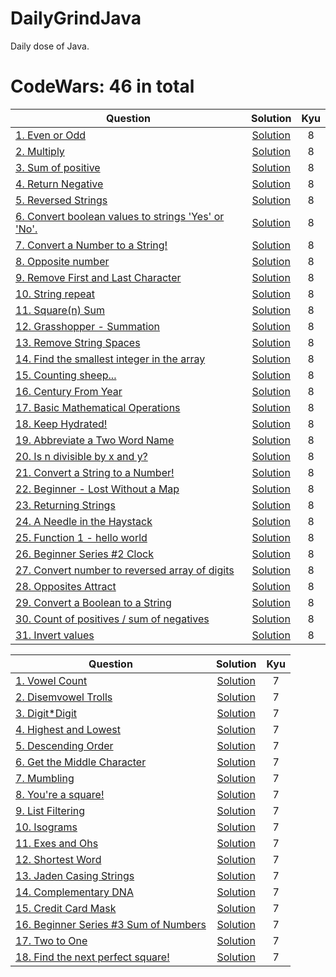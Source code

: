 # DailyGrindJava
Daily dose of Java.

# CodeWars: 46 in total

| Question | Solution | Kyu |
|------------------------------------------------------------------------------------------------------------------------------------------------------------|:---------------------------------------------------------------------------------------------------------------------------------:|:----------:|
| [1. Even or Odd](https://www.codewars.com/kata/53da3dbb4a5168369a0000fe) | [Solution](https://github.com/HumansDoNotWantImmortality/DailyGrindJava/blob/master/src/codewars/kyu8/EvenOrOdd.java) | 8 |
| [2. Multiply](https://www.codewars.com/kata/50654ddff44f800200000004) | [Solution](https://github.com/HumansDoNotWantImmortality/DailyGrindJava/blob/master/src/codewars/kyu8/Multiply.java) | 8 |
| [3. Sum of positive](https://www.codewars.com/kata/5715eaedb436cf5606000381) | [Solution](https://github.com/HumansDoNotWantImmortality/DailyGrindJava/blob/master/src/codewars/kyu8/Positive.java) | 8 |
| [4. Return Negative](https://www.codewars.com/kata/55685cd7ad70877c23000102) | [Solution](https://github.com/HumansDoNotWantImmortality/DailyGrindJava/blob/master/src/codewars/kyu8/ReturnNegative.java) | 8 |
| [5. Reversed Strings](https://www.codewars.com/kata/5168bb5dfe9a00b126000018/java) | [Solution](https://github.com/HumansDoNotWantImmortality/DailyGrindJava/blob/master/src/codewars/kyu8/ReversedStrings.java) | 8 |
| [6. Convert boolean values to strings 'Yes' or 'No'.](https://www.codewars.com/kata/53369039d7ab3ac506000467/java) | [Solution](https://github.com/HumansDoNotWantImmortality/DailyGrindJava/blob/master/src/codewars/kyu8/YesOrNo.java) | 8 |
| [7. Convert a Number to a String!](https://www.codewars.com/kata/5265326f5fda8eb1160004c8) | [Solution](https://github.com/HumansDoNotWantImmortality/DailyGrindJava/blob/master/src/codewars/kyu8/ConvertNumberToString.java) | 8 |
| [8. Opposite number](https://www.codewars.com/kata/56dec885c54a926dcd001095) | [Solution](https://github.com/HumansDoNotWantImmortality/DailyGrindJava/blob/master/src/codewars/kyu8/OppositeNumber.java) | 8 |
| [9. Remove First and Last Character](https://www.codewars.com/kata/56bc28ad5bdaeb48760009b0) | [Solution](https://github.com/HumansDoNotWantImmortality/DailyGrindJava/blob/master/src/codewars/kyu8/RemoveChars.java) | 8 |
| [10. String repeat](https://www.codewars.com/kata/57a0e5c372292dd76d000d7e) | [Solution](https://github.com/HumansDoNotWantImmortality/DailyGrindJava/blob/master/src/codewars/kyu8/StringRepeat.java) | 8 |
| [11. Square(n) Sum](https://www.codewars.com/kata/515e271a311df0350d00000f) | [Solution](https://github.com/HumansDoNotWantImmortality/DailyGrindJava/blob/master/src/codewars/kyu8/SquareNSum.java) | 8 |
| [12. Grasshopper - Summation](https://www.codewars.com/kata/55d24f55d7dd296eb9000030) | [Solution](https://github.com/HumansDoNotWantImmortality/DailyGrindJava/blob/master/src/codewars/kyu8/GrassHopper.java) | 8 |
| [13. Remove String Spaces](https://www.codewars.com/kata/57eae20f5500ad98e50002c5) | [Solution](https://github.com/HumansDoNotWantImmortality/DailyGrindJava/blob/master/src/codewars/kyu8/RemoveStringSpaces.java) | 8 |
| [14. Find the smallest integer in the array](https://www.codewars.com/kata/55a2d7ebe362935a210000b2) | [Solution](https://github.com/HumansDoNotWantImmortality/DailyGrindJava/blob/master/src/codewars/kyu8/SmallestIntegerFinder.java) | 8 |
| [15. Counting sheep...](https://www.codewars.com/kata/54edbc7200b811e956000556) | [Solution](https://github.com/HumansDoNotWantImmortality/DailyGrindJava/blob/master/src/codewars/kyu8/Counter.java) | 8 |
| [16. Century From Year](https://www.codewars.com/kata/5a3fe3dde1ce0e8ed6000097) | [Solution](https://github.com/HumansDoNotWantImmortality/DailyGrindJava/blob/master/src/codewars/kyu8/CenturyFromYear.java) | 8 |
| [17. Basic Mathematical Operations](https://www.codewars.com/kata/57356c55867b9b7a60000bd7) | [Solution](https://github.com/HumansDoNotWantImmortality/DailyGrindJava/blob/master/src/codewars/kyu8/BasicOperations.java) | 8 |
| [18. Keep Hydrated!](https://www.codewars.com/kata/582cb0224e56e068d800003c) | [Solution](https://github.com/HumansDoNotWantImmortality/DailyGrindJava/blob/master/src/codewars/kyu8/KeepHydrated.java) | 8 |
| [19. Abbreviate a Two Word Name](https://www.codewars.com/kata/57eadb7ecd143f4c9c0000a3) | [Solution](https://github.com/HumansDoNotWantImmortality/DailyGrindJava/blob/master/src/codewars/kyu8/AbbreviateTwoWords.java) | 8 |
| [20. Is n divisible by x and y?](https://www.codewars.com/kata/5545f109004975ea66000086) | [Solution](https://github.com/HumansDoNotWantImmortality/DailyGrindJava/blob/master/src/codewars/kyu8/DivisibleNb.java) | 8 |
| [21. Convert a String to a Number!](https://www.codewars.com/kata/544675c6f971f7399a000e79) | [Solution](https://github.com/HumansDoNotWantImmortality/DailyGrindJava/blob/master/src/codewars/kyu8/StringToNumber.java) | 8 |
| [22. Beginner - Lost Without a Map](https://www.codewars.com/kata/57f781872e3d8ca2a000007e) | [Solution](https://github.com/HumansDoNotWantImmortality/DailyGrindJava/blob/master/src/codewars/kyu8/Maps.java) | 8 |
| [23. Returning Strings](https://www.codewars.com/kata/55a70521798b14d4750000a4) | [Solution](https://github.com/HumansDoNotWantImmortality/DailyGrindJava/blob/master/src/codewars/kyu8/ReturningStrings.java) | 8 |
| [24. A Needle in the Haystack](https://www.codewars.com/kata/56676e8fabd2d1ff3000000c) | [Solution](https://github.com/HumansDoNotWantImmortality/DailyGrindJava/blob/master/src/codewars/kyu8/A_NeedleInTheHaystack.java) | 8 |
| [25. Function 1 - hello world](https://www.codewars.com/kata/523b4ff7adca849afe000035) | [Solution](https://github.com/HumansDoNotWantImmortality/DailyGrindJava/blob/master/src/codewars/kyu8/HelloWorld.java) | 8 |
| [26. Beginner Series #2 Clock](https://www.codewars.com/kata/55f9bca8ecaa9eac7100004a) | [Solution](https://github.com/HumansDoNotWantImmortality/DailyGrindJava/blob/master/src/codewars/kyu8/Clock.java) | 8 |
| [27. Convert number to reversed array of digits](https://www.codewars.com/kata/5583090cbe83f4fd8c000051) | [Solution](https://github.com/HumansDoNotWantImmortality/DailyGrindJava/blob/master/src/codewars/kyu8/ConvertNumberToReversedArrayOfDigits.java) | 8 |
| [28. Opposites Attract](https://www.codewars.com/kata/555086d53eac039a2a000083/java) | [Solution](https://github.com/HumansDoNotWantImmortality/DailyGrindJava/blob/master/src/codewars/kyu8/OppositesAttract.java) | 8 |
| [29. Convert a Boolean to a String](https://www.codewars.com/kata/551b4501ac0447318f0009cd) | [Solution](https://github.com/HumansDoNotWantImmortality/DailyGrindJava/blob/master/src/codewars/kyu8/BooleanToString.java) | 8 |
| [30. Count of positives / sum of negatives](https://www.codewars.com/kata/576bb71bbbcf0951d5000044) | [Solution](https://github.com/HumansDoNotWantImmortality/DailyGrindJava/blob/master/src/codewars/kyu8/CountOfPositives_SumOfNegatives.java) | 8 |
| [31. Invert values](https://www.codewars.com/kata/5899dc03bc95b1bf1b0000ad) | [Solution](https://github.com/HumansDoNotWantImmortality/DailyGrindJava/blob/master/src/codewars/kyu8/InvertValues.java) | 8 |

| Question | Solution | Kyu |
|------------------------------------------------------------------------------------------------------------------------------------------------------------|:---------------------------------------------------------------------------------------------------------------------------------:|:----------:|
| [1. Vowel Count](https://www.codewars.com/kata/54ff3102c1bad923760001f3) | [Solution](https://github.com/HumansDoNotWantImmortality/DailyGrindJava/blob/master/src/codewars/kyu7/Vowels.java) | 7 |
| [2. Disemvowel Trolls](https://www.codewars.com/kata/52fba66badcd10859f00097e) | [Solution](https://github.com/HumansDoNotWantImmortality/DailyGrindJava/blob/master/src/codewars/kyu7/Troll.java) | 7 |
| [3. Digit*Digit](https://www.codewars.com/kata/546e2562b03326a88e000020) | [Solution](https://github.com/HumansDoNotWantImmortality/DailyGrindJava/blob/master/src/codewars/kyu7/SquareDigit.java) | 7 |
| [4. Highest and Lowest](https://www.codewars.com/kata/554b4ac871d6813a03000035) | [Solution](https://github.com/HumansDoNotWantImmortality/DailyGrindJava/blob/master/src/codewars/kyu7/HighestAndLowest.java) | 7 |
| [5. Descending Order](https://www.codewars.com/kata/5467e4d82edf8bbf40000155) | [Solution](https://github.com/HumansDoNotWantImmortality/DailyGrindJava/blob/master/src/codewars/kyu7/DescendingOrder.java) | 7 |
| [6. Get the Middle Character](https://www.codewars.com/kata/56747fd5cb988479af000028) | [Solution](https://github.com/HumansDoNotWantImmortality/DailyGrindJava/blob/master/src/codewars/kyu7/GetTheMiddleCharacter.java) | 7 |
| [7. Mumbling](https://www.codewars.com/kata/5667e8f4e3f572a8f2000039/java) | [Solution](https://github.com/HumansDoNotWantImmortality/DailyGrindJava/blob/master/src/codewars/kyu7/Accumul.java) | 7 |
| [8. You're a square!](https://www.codewars.com/kata/54c27a33fb7da0db0100040e) | [Solution](https://github.com/HumansDoNotWantImmortality/DailyGrindJava/blob/master/src/codewars/kyu7/Square.java) | 7 |
| [9. List Filtering](https://www.codewars.com/kata/53dbd5315a3c69eed20002dd) | [Solution](https://github.com/HumansDoNotWantImmortality/DailyGrindJava/blob/master/src/codewars/kyu7/ListFiltering.java) | 7 |
| [10. Isograms](https://www.codewars.com/kata/54ba84be607a92aa900000f1) | [Solution](https://github.com/HumansDoNotWantImmortality/DailyGrindJava/blob/master/src/codewars/kyu7/isogram.java) | 7 |
| [11. Exes and Ohs](https://www.codewars.com/kata/55908aad6620c066bc00002a) | [Solution](https://github.com/HumansDoNotWantImmortality/DailyGrindJava/blob/master/src/codewars/kyu7/XO.java) | 7 |
| [12. Shortest Word](https://www.codewars.com/kata/57cebe1dc6fdc20c57000ac9) | [Solution](https://github.com/HumansDoNotWantImmortality/DailyGrindJava/blob/master/src/codewars/kyu7/ShortestWord.java) | 7 |
| [13. Jaden Casing Strings](https://www.codewars.com/kata/5390bac347d09b7da40006f6/java) | [Solution](https://github.com/HumansDoNotWantImmortality/DailyGrindJava/blob/master/src/codewars/kyu7/JadenCase.java) | 7 |
| [14. Complementary DNA](https://www.codewars.com/kata/554e4a2f232cdd87d9000038) | [Solution](https://github.com/HumansDoNotWantImmortality/DailyGrindJava/blob/master/src/codewars/kyu7/DnaStrand.java) | 7 |
| [15. Credit Card Mask](https://www.codewars.com/kata/5412509bd436bd33920011bc/solutions/java) | [Solution](https://github.com/HumansDoNotWantImmortality/DailyGrindJava/blob/master/src/codewars/kyu7/Maskify.java) | 7 |
| [16. Beginner Series #3 Sum of Numbers](https://github.com/HumansDoNotWantImmortality/DailyGrindJava/blob/master/src/codewars/kyu7/Sum.java) | [Solution](https://github.com/HumansDoNotWantImmortality/DailyGrindJava/commit/d0bf2096b80c0013b17c913686925a353fa270f6) | 7 |
| [17. Two to One](https://www.codewars.com/kata/5656b6906de340bd1b0000ac/java) | [Solution](https://github.com/HumansDoNotWantImmortality/DailyGrindJava/blob/master/src/codewars/kyu7/TwoToOne.java) | 7 |
| [18. Find the next perfect square!](https://www.codewars.com/kata/56269eb78ad2e4ced1000013/java) | [Solution](https://github.com/HumansDoNotWantImmortality/DailyGrindJava/blob/master/src/codewars/kyu7/NumberFun.java) | 7 |
